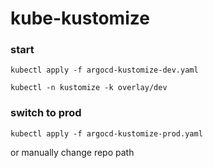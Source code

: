 # kube-kustomize

### start
```kubectl apply -f argocd-kustomize-dev.yaml```

```kubectl -n kustomize -k overlay/dev```

### switch to prod
```kubectl apply -f argocd-kustomize-prod.yaml```

or manually change repo path
